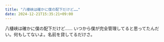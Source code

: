 ```yaml
---
title: "八棲峡は確かに僕の配下だけど……"
date: 2024-12-21T15:35:21+09:00
---
```

八棲峡は確かに僕の配下だけど……
いつから僕が完全管理してると思ってたんだい。何もしてないよ。名前を貸してるだけさ。
